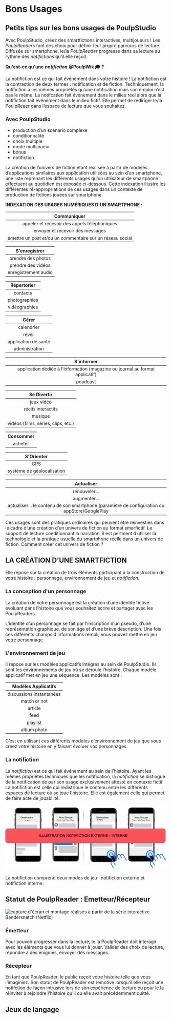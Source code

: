 # Bons Usages

## Petits tips sur les bons usages de PoulpStudio 

Avec PoulpStudio, créez des smartfictions interactives, multijoueurs ! Les _PoulpReaders_ font des choix pour définir leur propre parcours de lecture. Diffusée sur smartphone, le/la _PoulpReader_ progresse dans sa lecture au rythme des _notifictions_ qu’il.elle reçoit.

**Qu'est-ce qu'une** _**notifiction**_ **@PoulpWik 🎓 ?** 

La notifiction est ce qui fait événement dans votre histoire ! La notifiction est la contraction de deux termes : notification et de fiction. Techniquement, la notifiction a les mêmes propriétés qu’une notification mais son emploi n’est pas le même. La notifcation fait événement dans le milieu réel alors que la notifiction fait événement dans le milieu fictif. Elle permet de rediriger le/la PoulpReaer dans l’espace de lecture que vous souhaitez.  


### Avec PoulpStudio 

* production d’un scénario complexe
* conditionnalité
* choix multiple
* mode multijoueur
* bonus
* notifiction

La création de l’univers de fiction étant réalisée à partir de modèles d’applications similaires aux application utilisées au sein d’un smartphone, une liste reprenant les différents usages qu’un utilisateur de smartphone effectuent au quotidien est exposée ci-dessous. Cette indexation illustre les différentes ré-appropriations de ces usages dans un contexte de production de fictions jouées sur smartphone.  


**INDEXATION DES USAGES NUMÉRIQUES D'UN SMARTPHONE :** 

| **Communiquer** |
| :---: |
| appeler et recevoir des appels téléphoniques |
| envoyer et recevoir des messages  |
| émettre un post et/ou un commentaire sur un réseau social  |

| S'enregistrer |
| :---: |
| prendre des photos |
| prendre des vidéos |
| enregistrement audio  |

| Répertorier |
| :---: |
| contacts  |
| photographies |
| vidéographies |

| Gérer |
| :---: |
| calendrier |
| réveil |
| application de santé  |
| administration  |

| S'informer |
| :---: |
| application dédiée à l'information \(magazine ou journal au format applicatif\) |
| poadcast |

| Se Divertir |
| :---: |
| jeux vidéo |
| récits interactifs |
| musique |
| vidéos \(films, séries, clips, etc.\) |

| Consommer |
| :---: |
| acheter |

| S'Orienter |
| :---: |
| GPS |
| système de géolocalisation  |

| Actualiser |
| :---: |
| renouveler... |
| augmenter... |
| actualiser... le contenu de son smartphone \(paramètre de configuration ou appStore/GooglePlay |

Ces usages sont des pratiques ordinaires qui peuvent être réinvesties dans le cadre d’une création d’un univers de fiction au format smarfictif. Le support de lecture conditionnant la narration, il est pertinent d’utiliser la technologie et la pratique usuelle du smartphone réelle dans un univers de fiction. Comment créer cet univers de fiction ? 

## LA CRÉATION D'UNE SMARTFICTION 

Elle repose sur la création de trois éléments participant à la construction de votre histoire : personnage, environnement de jeu et _notifiction._ 

### La conception d'un personnage

La création de votre personnage est la création d’une identité fictive évoluant dans l’histoire que vous souhaitez écrire et partager avec les PoulpReaders.

L’identité d’un personnage se fait par l’inscription d’un pseudo, d’une représentation graphique, de son âge et d’une brève description. Une fois ces différents champs d'informations rempli, vous pouvez mettre en jeu votre personnage

### L'environnement de jeu 

Il repose sur les modèles applicatifs intégrés au sein de PoulpStudio. Ils sont les environnements de jeu où se déroule l’histoire. Chaque modèle applicatif met en jeu une séquence. Les modèles sont :

| Modèles Applicatifs |
| :---: |
| discussions instantanées |
| match or not  |
| article |
| feed |
| playlist |
| album photo  |

C’est en utilisant ces différents modèles d’environnement de jeu que vous créez votre histoire en y faisant évoluer vos personnages.  

### La notifiction 

La _notifiction_ est ce qui fait événement au sein de l'histoire. Ayant les mêmes propriétés techniques que les notification, la _notifiction_ se distingue de la notification de par son usage exclusivement attesté en contexte fictif. La notifiction est celle qui redistribue le contenu entre les différents espaces de lecture où se joue l'histoire. Elle est également celle qui permet de faire acte de jouabilité. 

![Notifiction re&#xE7;ue hors exp&#xE9;rience de lecture et notifiction re&#xE7;ue pendant mon exp&#xE9;rience de lecture.](.gitbook/assets/poulpnotif.png)

La notifiction comprend deux modes de jeu : notifiction externe et notifiction interne. 

## Statut de PoulpReader : Emetteur/Récepteur 

![capture d&apos;&#xE9;cran et montage r&#xE9;alis&#xE9;s &#xE0; partir de la s&#xE9;rie interactive Bandersnatch \(Netflix\) ](https://lh6.googleusercontent.com/nPiKrJmoJcc8PLcMw7uuHe-1OPESiUjXN76TIaoALAgpWzhFyqtOEnCkwGnBSH44gJNCXtf7sd7nWaT17KruMtB2EoMqWzHt2UCbcEduhqhj1n_FqIEaAgLrvUfd1oz9kowmVocm)

### Émetteur 

Pour pouvoir progresser dans la lecture, le.la PoulpReader doit interagir avec les éléments que vous lui donner à jouer. Valider des choix de lecture, répondre à des énigmes, envoyer des messages. 

### Récepteur

En tant que PoulpReader, le public reçoit votre histoire telle que vous l'imaginiez. Son statut de PoulpReader est remotivé lorsqu'il.elle reçoit une notifction de façon intrusive lors de son expérience de lecture ou pour le.la réinviter à rejoindre l'histoire qu'il ou elle avait précédemment quitté. 

## Jeux de langage 



